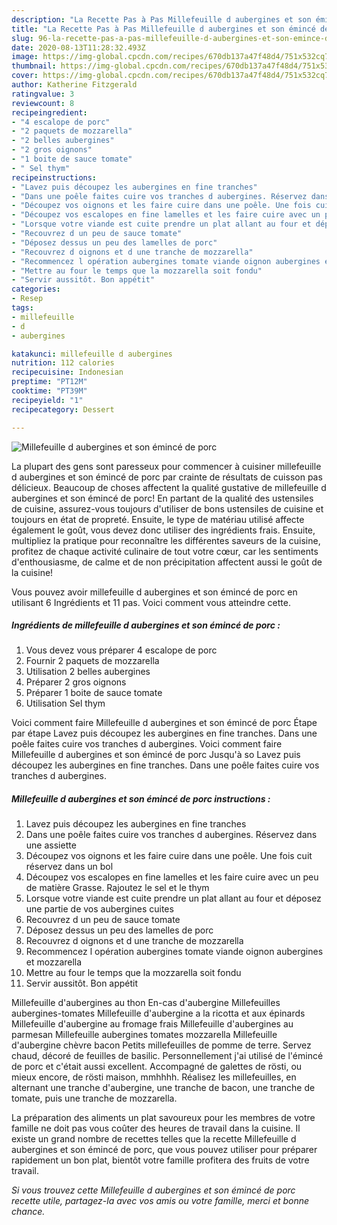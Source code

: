 ```yaml
---
description: "La Recette Pas à Pas Millefeuille d aubergines et son émincé de porc"
title: "La Recette Pas à Pas Millefeuille d aubergines et son émincé de porc"
slug: 96-la-recette-pas-a-pas-millefeuille-d-aubergines-et-son-emince-de-porc
date: 2020-08-13T11:28:32.493Z
image: https://img-global.cpcdn.com/recipes/670db137a47f48d4/751x532cq70/millefeuille-d-aubergines-et-son-emince-de-porc-photo-principale-de-la-recette.jpg
thumbnail: https://img-global.cpcdn.com/recipes/670db137a47f48d4/751x532cq70/millefeuille-d-aubergines-et-son-emince-de-porc-photo-principale-de-la-recette.jpg
cover: https://img-global.cpcdn.com/recipes/670db137a47f48d4/751x532cq70/millefeuille-d-aubergines-et-son-emince-de-porc-photo-principale-de-la-recette.jpg
author: Katherine Fitzgerald
ratingvalue: 3
reviewcount: 8
recipeingredient:
- "4 escalope de porc"
- "2 paquets de mozzarella"
- "2 belles aubergines"
- "2 gros oignons"
- "1 boite de sauce tomate"
- " Sel thym"
recipeinstructions:
- "Lavez puis découpez les aubergines en fine tranches"
- "Dans une poêle faites cuire vos tranches d aubergines. Réservez dans une assiette"
- "Découpez vos oignons et les faire cuire dans une poêle. Une fois cuit réservez dans un bol"
- "Découpez vos escalopes en fine lamelles et les faire cuire avec un peu de matière Grasse. Rajoutez le sel et le thym"
- "Lorsque votre viande est cuite prendre un plat allant au four et déposez une partie de vos aubergines cuites"
- "Recouvrez d un peu de sauce tomate"
- "Déposez dessus un peu des lamelles de porc"
- "Recouvrez d oignons et d une tranche de mozzarella"
- "Recommencez l opération aubergines tomate viande oignon aubergines et mozzarella"
- "Mettre au four le temps que la mozzarella soit fondu"
- "Servir aussitôt. Bon appétit"
categories:
- Resep
tags:
- millefeuille
- d
- aubergines

katakunci: millefeuille d aubergines 
nutrition: 112 calories
recipecuisine: Indonesian
preptime: "PT12M"
cooktime: "PT39M"
recipeyield: "1"
recipecategory: Dessert

---
```



![Millefeuille d aubergines et son émincé de porc](https://img-global.cpcdn.com/recipes/670db137a47f48d4/751x532cq70/millefeuille-d-aubergines-et-son-emince-de-porc-photo-principale-de-la-recette.jpg)

La plupart des gens sont paresseux pour commencer à cuisiner millefeuille d aubergines et son émincé de porc par crainte de résultats de cuisson pas délicieux. Beaucoup de choses affectent la qualité gustative de millefeuille d aubergines et son émincé de porc! En partant de la qualité des ustensiles de cuisine, assurez-vous toujours d'utiliser de bons ustensiles de cuisine et toujours en état de propreté. Ensuite, le type de matériau utilisé affecte également le goût, vous devez donc utiliser des ingrédients frais. Ensuite, multipliez la pratique pour reconnaître les différentes saveurs de la cuisine, profitez de chaque activité culinaire de tout votre cœur, car les sentiments d'enthousiasme, de calme et de non précipitation affectent aussi le goût de la cuisine!

<!--inarticleads1-->

Vous pouvez avoir millefeuille d aubergines et son émincé de porc en utilisant 6 Ingrédients et 11 pas. Voici comment vous atteindre cette.

##### Ingrédients de millefeuille d aubergines et son émincé de porc :

1. Vous devez vous préparer 4 escalope de porc
1. Fournir 2 paquets de mozzarella
1. Utilisation 2 belles aubergines
1. Préparer 2 gros oignons
1. Préparer 1 boite de sauce tomate
1. Utilisation  Sel thym


Voici comment faire Millefeuille d aubergines et son émincé de porc Étape par étape Lavez puis découpez les aubergines en fine tranches. Dans une poêle faites cuire vos tranches d aubergines. Voici comment faire Millefeuille d aubergines et son émincé de porc Jusqu&#39;à so Lavez puis découpez les aubergines en fine tranches. Dans une poêle faites cuire vos tranches d aubergines. 

<!--inarticleads2-->

##### Millefeuille d aubergines et son émincé de porc instructions :

1. Lavez puis découpez les aubergines en fine tranches
1. Dans une poêle faites cuire vos tranches d aubergines. Réservez dans une assiette
1. Découpez vos oignons et les faire cuire dans une poêle. Une fois cuit réservez dans un bol
1. Découpez vos escalopes en fine lamelles et les faire cuire avec un peu de matière Grasse. Rajoutez le sel et le thym
1. Lorsque votre viande est cuite prendre un plat allant au four et déposez une partie de vos aubergines cuites
1. Recouvrez d un peu de sauce tomate
1. Déposez dessus un peu des lamelles de porc
1. Recouvrez d oignons et d une tranche de mozzarella
1. Recommencez l opération aubergines tomate viande oignon aubergines et mozzarella
1. Mettre au four le temps que la mozzarella soit fondu
1. Servir aussitôt. Bon appétit


Millefeuille d&#39;aubergines au thon En-cas d&#39;aubergine Millefeuilles aubergines-tomates Millefeuille d&#39;aubergine a la ricotta et aux épinards Millefeuille d&#39;aubergine au fromage frais Millefeuille d&#39;aubergines au parmesan Millefeuille aubergines tomates mozzarella Millefeuille d&#39;aubergine chèvre bacon Petits millefeuilles de pomme de terre. Servez chaud, décoré de feuilles de basilic. Personnellement j&#39;ai utilisé de l&#39;émincé de porc et c&#39;était aussi excellent. Accompagné de galettes de rösti, ou mieux encore, de rösti maison, mmhhhh. Réalisez les millefeuilles, en alternant une tranche d&#39;aubergine, une tranche de bacon, une tranche de tomate, puis une tranche de mozzarella. 

<!--inarticleads1-->

<p>
La préparation des aliments un plat savoureux pour les membres de votre famille ne doit pas vous coûter des heures de travail dans la cuisine. Il existe un grand nombre de recettes telles que la recette Millefeuille d aubergines et son émincé de porc, que vous pouvez utiliser pour préparer rapidement un bon plat, bientôt votre famille profitera des fruits de votre travail.
</p>

<p>
<i>Si vous trouvez cette Millefeuille d aubergines et son émincé de porc recette utile, partagez-la avec vos amis ou votre famille, merci et bonne chance.</i>
</p>
